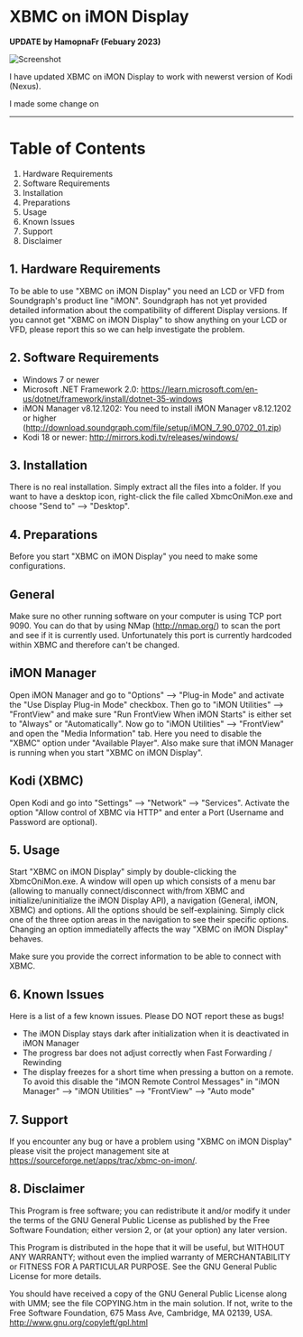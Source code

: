 # XBMC on iMON Display

**UPDATE by HamopnaFr (Febuary 2023)**

![Screenshot](docs/screenshot.png)

I have updated XBMC on iMON Display to work with newerst version of Kodi (Nexus).

I made some change on 


---------------

Table of Contents
=================
1. Hardware Requirements
2. Software Requirements
3. Installation
4. Preparations
5. Usage
6. Known Issues
7. Support
8. Disclaimer


## 1. Hardware Requirements
To be able to use "XBMC on iMON Display" you need an LCD or VFD from
Soundgraph's product line "iMON". Soundgraph has not yet provided detailed
information about the compatibility of different Display versions. If you
cannot get "XBMC on iMON Display" to show anything on your LCD or VFD,
please report this so we can help investigate the problem.

## 2. Software Requirements

 - Windows 7 or newer
 - Microsoft .NET Framework 2.0: https://learn.microsoft.com/en-us/dotnet/framework/install/dotnet-35-windows
 - iMON Manager v8.12.1202: You need to install iMON Manager v8.12.1202 or higher
   (http://download.soundgraph.com/file/setup/iMON_7_90_0702_01.zip)
 - Kodi 18 or newer: http://mirrors.kodi.tv/releases/windows/


## 3. Installation

There is no real installation. Simply extract all the files into a folder.
If you want to have a desktop icon, right-click the file called XbmcOniMon.exe
and choose "Send to" --> "Desktop". 

## 4. Preparations

Before you start "XBMC on iMON Display" you need to make some configurations.

General
-------
Make sure no other running software on your computer is using TCP port 9090.
You can do that by using NMap (http://nmap.org/) to scan the port and see if
it is currently used. Unfortunately this port is currently hardcoded within
XBMC and therefore can't be changed.

iMON Manager
------------
Open iMON Manager and go to "Options" --> "Plug-in Mode" and activate the "Use 
Display Plug-in Mode" checkbox. Then go to "iMON Utilities" --> "FrontView" and 
make sure "Run FrontView When iMON Starts" is either set to "Always" or 
"Automatically".
Now go to "iMON Utilities" --> "FrontView" and open the "Media Information" tab.
Here you need to disable the "XBMC" option under "Available Player".
Also make sure that iMON Manager is running when you start "XBMC on iMON Display".

Kodi (XBMC)
----
Open Kodi and go into "Settings" --> "Network" --> "Services". Activate the option
"Allow control of XBMC via HTTP" and enter a Port (Username and Password are optional).

## 5. Usage

Start "XBMC on iMON Display" simply by double-clicking the XbmcOniMon.exe.
A window will open up which consists of a menu bar (allowing to manually
connect/disconnect with/from XBMC and initialize/uninitialize the iMON
Display API), a navigation (General, iMON, XBMC) and options. All the options
should be self-explaining. Simply click one of the three option areas in the
navigation to see their specific options. Changing an option immediatelly 
affects the way "XBMC on iMON Display" behaves.

Make sure you provide the correct information to be able to connect with XBMC.

## 6. Known Issues

Here is a list of a few known issues. Please DO NOT report these as bugs!
 - The iMON Display stays dark after initialization when it is deactivated in
   iMON Manager
 - The progress bar does not adjust correctly when Fast Forwarding / Rewinding
 - The display freezes for a short time when pressing a button on a remote. To
   avoid this disable the "iMON Remote Control Messages" in "iMON Manager" --> 
   "iMON Utilities" --> "FrontView" --> "Auto mode"

## 7. Support

If you encounter any bug or have a problem using "XBMC on iMON Display" please visit
the project management site at https://sourceforge.net/apps/trac/xbmc-on-imon/.

## 8. Disclaimer

This Program is free software; you can redistribute it and/or modify
it under the terms of the GNU General Public License as published by
the Free Software Foundation; either version 2, or (at your option)
any later version.

This Program is distributed in the hope that it will be useful,
but WITHOUT ANY WARRANTY; without even the implied warranty of
MERCHANTABILITY or FITNESS FOR A PARTICULAR PURPOSE. See the
GNU General Public License for more details.

You should have received a copy of the GNU General Public License
along with UMM; see the file COPYING.htm in the main solution.  If not, write to
the Free Software Foundation, 675 Mass Ave, Cambridge, MA 02139, USA.
http://www.gnu.org/copyleft/gpl.html
